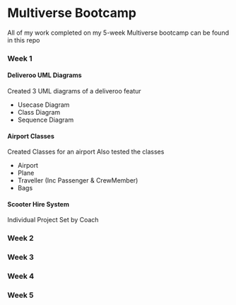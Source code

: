 # Multiverse Bootcamp

All of my work completed on my 5-week Multiverse bootcamp can be found in this repo

### Week 1

#### Deliveroo UML Diagrams
Created 3 UML diagrams of a deliveroo featur 
- Usecase Diagram
- Class Diagram
- Sequence Diagram

#### Airport Classes 
Created Classes for an airport 
Also tested the classes 
- Airport
- Plane
- Traveller (Inc Passenger & CrewMember)
- Bags

#### Scooter Hire System
Individual Project Set by Coach 





### Week 2
### Week 3
### Week 4
### Week 5
